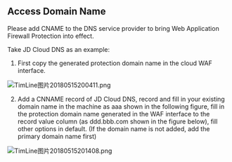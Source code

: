 ## **Access Domain Name**

Please add CNAME to the DNS service provider to bring Web Application Firewall Protection into effect.

Take JD Cloud DNS as an example:

1. First copy the generated protection domain name in the cloud WAF interface.

![TimLine图片20180515200411.png](http://img1.jcloudcs.com/cms/ab31748e-9fda-4fab-95a9-7de6dd39685f20180515200512.png)

2. Add a CNNAME record of JD Cloud DNS, record and fill in your existing domain name in the machine as aaa shown in the following figure, fill in the protection domain name generated in the WAF interface to the record value column (as ddd.bbb.com shown in the figure below),  fill other options in default. (If the domain name is not added, add the primary domain name first)

![TimLine图片20180515201408.png](http://img1.jcloudcs.com/cms/d94e8a0a-5f36-4f8c-9c3c-44ade00f93fb20180515201413.png)
